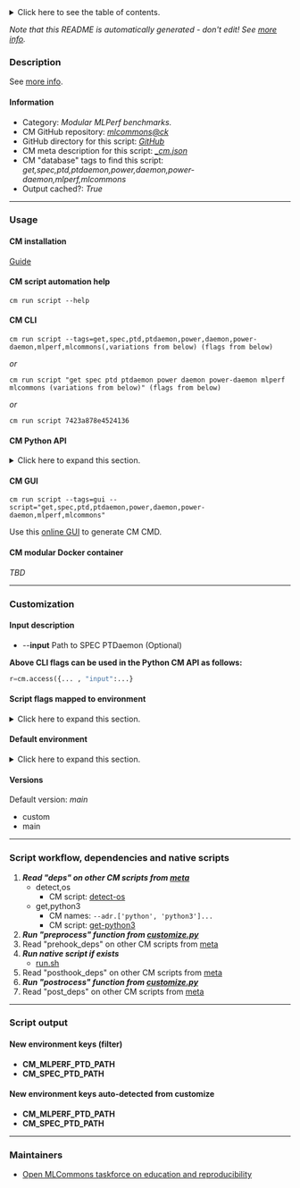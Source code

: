 <details>
<summary>Click here to see the table of contents.</summary>

* [Description](#description)
* [Information](#information)
* [Usage](#usage)
  * [ CM installation](#cm-installation)
  * [ CM script automation help](#cm-script-automation-help)
  * [ CM CLI](#cm-cli)
  * [ CM Python API](#cm-python-api)
  * [ CM GUI](#cm-gui)
  * [ CM modular Docker container](#cm-modular-docker-container)
* [Customization](#customization)
  * [ Input description](#input-description)
  * [ Script flags mapped to environment](#script-flags-mapped-to-environment)
  * [ Default environment](#default-environment)
* [Versions](#versions)
* [Script workflow, dependencies and native scripts](#script-workflow-dependencies-and-native-scripts)
* [Script output](#script-output)
* [New environment keys (filter)](#new-environment-keys-(filter))
* [New environment keys auto-detected from customize](#new-environment-keys-auto-detected-from-customize)
* [Maintainers](#maintainers)

</details>

*Note that this README is automatically generated - don't edit! See [more info](README-extra.md).*

### Description


See [more info](README-extra.md).

#### Information

* Category: *Modular MLPerf benchmarks.*
* CM GitHub repository: *[mlcommons@ck](https://github.com/mlcommons/ck/tree/master/cm-mlops)*
* GitHub directory for this script: *[GitHub](https://github.com/mlcommons/ck/tree/master/cm-mlops/script/get-spec-ptd)*
* CM meta description for this script: *[_cm.json](_cm.json)*
* CM "database" tags to find this script: *get,spec,ptd,ptdaemon,power,daemon,power-daemon,mlperf,mlcommons*
* Output cached?: *True*
___
### Usage

#### CM installation

[Guide](https://github.com/mlcommons/ck/blob/master/docs/installation.md)

#### CM script automation help

```cm run script --help```

#### CM CLI

`cm run script --tags=get,spec,ptd,ptdaemon,power,daemon,power-daemon,mlperf,mlcommons(,variations from below) (flags from below)`

*or*

`cm run script "get spec ptd ptdaemon power daemon power-daemon mlperf mlcommons (variations from below)" (flags from below)`

*or*

`cm run script 7423a878e4524136`

#### CM Python API

<details>
<summary>Click here to expand this section.</summary>

```python

import cmind

r = cmind.access({'action':'run'
                  'automation':'script',
                  'tags':'get,spec,ptd,ptdaemon,power,daemon,power-daemon,mlperf,mlcommons'
                  'out':'con',
                  ...
                  (other input keys for this script)
                  ...
                 })

if r['return']>0:
    print (r['error'])

```

</details>


#### CM GUI

```cm run script --tags=gui --script="get,spec,ptd,ptdaemon,power,daemon,power-daemon,mlperf,mlcommons"```

Use this [online GUI](https://cKnowledge.org/cm-gui/?tags=get,spec,ptd,ptdaemon,power,daemon,power-daemon,mlperf,mlcommons) to generate CM CMD.

#### CM modular Docker container

*TBD*

___
### Customization


#### Input description

* --**input** Path to SPEC PTDaemon (Optional)

**Above CLI flags can be used in the Python CM API as follows:**

```python
r=cm.access({... , "input":...}
```

#### Script flags mapped to environment
<details>
<summary>Click here to expand this section.</summary>

* --**input**=value --> **CM_INPUT**=value

**Above CLI flags can be used in the Python CM API as follows:**

```python
r=cm.access({... , "input":...}
```

</details>

#### Default environment

<details>
<summary>Click here to expand this section.</summary>

These keys can be updated via --env.KEY=VALUE or "env" dictionary in @input.json or using script flags.

* CM_GIT_CHECKOUT: **main**
* CM_GIT_DEPTH: **--depth 1**
* CM_GIT_PATCH: **no**
* CM_GIT_AUTH: **yes**
* CM_GIT_RECURSE_SUBMODULES: ** **
* CM_GIT_URL: **https://github.com/mlcommons/power.git**

</details>

#### Versions
Default version: *main*

* custom
* main
___
### Script workflow, dependencies and native scripts

  1. ***Read "deps" on other CM scripts from [meta](https://github.com/mlcommons/ck/tree/master/cm-mlops/script/get-spec-ptd/_cm.json)***
     * detect,os
       - CM script: [detect-os](https://github.com/mlcommons/ck/tree/master/cm-mlops/script/detect-os)
     * get,python3
       * CM names: `--adr.['python', 'python3']...`
       - CM script: [get-python3](https://github.com/mlcommons/ck/tree/master/cm-mlops/script/get-python3)
  1. ***Run "preprocess" function from [customize.py](https://github.com/mlcommons/ck/tree/master/cm-mlops/script/get-spec-ptd/customize.py)***
  1. Read "prehook_deps" on other CM scripts from [meta](https://github.com/mlcommons/ck/tree/master/cm-mlops/script/get-spec-ptd/_cm.json)
  1. ***Run native script if exists***
     * [run.sh](https://github.com/mlcommons/ck/tree/master/cm-mlops/script/get-spec-ptd/run.sh)
  1. Read "posthook_deps" on other CM scripts from [meta](https://github.com/mlcommons/ck/tree/master/cm-mlops/script/get-spec-ptd/_cm.json)
  1. ***Run "postrocess" function from [customize.py](https://github.com/mlcommons/ck/tree/master/cm-mlops/script/get-spec-ptd/customize.py)***
  1. Read "post_deps" on other CM scripts from [meta](https://github.com/mlcommons/ck/tree/master/cm-mlops/script/get-spec-ptd/_cm.json)
___
### Script output
#### New environment keys (filter)

* **CM_MLPERF_PTD_PATH**
* **CM_SPEC_PTD_PATH**
#### New environment keys auto-detected from customize

* **CM_MLPERF_PTD_PATH**
* **CM_SPEC_PTD_PATH**
___
### Maintainers

* [Open MLCommons taskforce on education and reproducibility](https://github.com/mlcommons/ck/blob/master/docs/mlperf-education-workgroup.md)